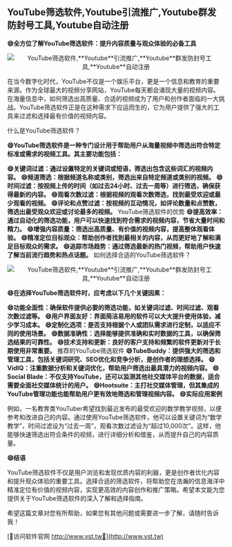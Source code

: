 ## **YouTube筛选软件,**Youtube**引流推广,**Youtube**群发防封号工具,**Youtube**自动注册**

**😄全方位了解YouTube筛选软件：提升内容质量与观众体验的必备工具**

 <center><img src="https://vst.tw/MP4/tuiguang/png/7.png" alt="YouTube筛选软件,**Youtube**引流推广,**Youtube**群发防封号工具,**Youtube**自动注册"></center>

在当今数字化时代，YouTube不仅是一个娱乐平台，更是一个信息和教育的重要来源。作为全球最大的视频分享网站，YouTube每天都会涌现大量的视频内容。在海量信息中，如何筛选出高质量、合适的视频成为了用户和创作者面临的一大挑战。YouTube筛选软件正是在这种需求下应运而生的，它为用户提供了强大的工具来过滤和选择最有价值的视频内容。

什么是YouTube筛选软件？

**😄YouTube筛选软件是一种专门设计用于帮助用户从海量视频中筛选出符合特定标准或需求的视频工具。其主要功能包括：**

**😄关键词过滤：通过设置特定的关键词或短语，筛选出包含这些词汇的视频内容。**
**😄频道筛选：根据频道名称或类别，筛选出来自特定频道或类别的视频。**
**😄时间过滤：按视频上传的时间（如过去24小时、过去一周等）进行筛选，确保获得最新的内容。**
**😄观看次数过滤：根据视频的观看次数筛选，找到最受欢迎或最少观看的视频。**
**😄评论和点赞过滤：按视频的互动情况，如评论数量和点赞数，筛选出最受观众欢迎或讨论最多的视频。**
YouTube筛选软件的优势
**😄提高效率：通过自动化的筛选功能，用户可以快速找到符合需求的视频内容，节省大量时间和精力。**
**😄增强内容质量：筛选出高质量、有价值的视频内容，提高整体观看体验。**
**😄精准定位目标观众：帮助创作者找到最相关的内容，从而更好地了解和满足目标观众的需求。**
**😄追踪市场趋势：通过筛选最新的热门视频，帮助用户快速了解当前流行趋势和热点话题。**
如何选择合适的YouTube筛选软件？

 <center><img src="https://vst.tw/MP4/tuiguang/png/8.png" alt="YouTube筛选软件,**Youtube**引流推广,**Youtube**群发防封号工具,**Youtube**自动注册"></center>

**😄在选择YouTube筛选软件时，应考虑以下几个关键因素：**

**😄功能全面性：确保软件提供必要的筛选功能，如关键词过滤、时间过滤、观看次数过滤等。**
**😄用户界面友好：界面简洁易用的软件可以大大提升使用体验，减少学习成本。**
**😄定制化选项：是否支持根据个人或团队需求进行定制，以适应不同的使用场景。**
**😄数据准确性：选择能够提供准确和实时数据的工具，以确保筛选结果的可靠性。**
**😄技术支持和更新：良好的客户支持和频繁的软件更新对于长期使用非常重要。**
推荐的YouTube筛选软件
**😄TubeBuddy：提供强大的筛选和管理工具，包括关键词研究、SEO优化和竞争分析，是创作者的理想选择。**
**😄VidIQ：注重数据分析和关键词优化，帮助用户筛选出最具潜力的视频内容。**
**😄Social Blade：不仅支持YouTube，还可以监测其他社交媒体平台的数据，适合需要全面社交媒体统计的用户。**
**😄Hootsuite：主打社交媒体管理，但其集成的YouTube管理功能也能帮助用户更有效地筛选和管理视频内容。**
**😄实际应用案例**

例如，一名教育类YouTuber希望找到最近发布的最受欢迎的数学教学视频，以便参考和改进自己的内容。通过使用YouTube筛选软件，他可以设置关键词为“数学教学”，时间过滤设为“过去一周”，观看次数过滤设为“超过10,000次”。这样，他能够快速筛选出符合条件的视频，进行详细分析和借鉴，从而提升自己的内容质量。

**😄结语**

YouTube筛选软件不仅是用户浏览和发现优质内容的利器，更是创作者优化内容和提升观众体验的重要工具。选择合适的筛选软件，将帮助您在浩瀚的信息海洋中精准定位有价值的视频内容，实现更高效的内容创作和推广策略。希望本文能为您提供关于YouTube筛选软件的深入了解和选择指南。

希望这篇文章对您有所帮助，如果您有其他问题或需要进一步了解，请随时告诉我！


[👻访问软件官网 http://www.vst.tw👻](http://www.vst.tw)
